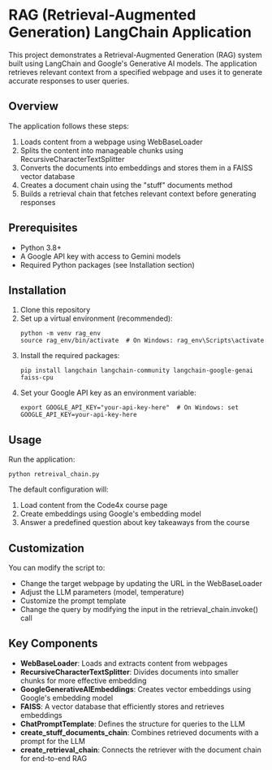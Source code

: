 # RAG (Retrieval-Augmented Generation) LangChain Application

This project demonstrates a Retrieval-Augmented Generation (RAG) system built using LangChain and Google's Generative AI models. The application retrieves relevant context from a specified webpage and uses it to generate accurate responses to user queries.

## Overview

The application follows these steps:

1. Loads content from a webpage using WebBaseLoader
2. Splits the content into manageable chunks using RecursiveCharacterTextSplitter
3. Converts the documents into embeddings and stores them in a FAISS vector database
4. Creates a document chain using the "stuff" documents method
5. Builds a retrieval chain that fetches relevant context before generating responses

## Prerequisites

- Python 3.8+
- A Google API key with access to Gemini models
- Required Python packages (see Installation section)

## Installation

1. Clone this repository
2. Set up a virtual environment (recommended):
   ```
   python -m venv rag_env
   source rag_env/bin/activate  # On Windows: rag_env\Scripts\activate
   ```
3. Install the required packages:
   ```
   pip install langchain langchain-community langchain-google-genai faiss-cpu
   ```
4. Set your Google API key as an environment variable:
   ```
   export GOOGLE_API_KEY="your-api-key-here"  # On Windows: set GOOGLE_API_KEY=your-api-key-here
   ```

## Usage

Run the application:

```
python retreival_chain.py
```

The default configuration will:

1. Load content from the Code4x course page
2. Create embeddings using Google's embedding model
3. Answer a predefined question about key takeaways from the course

## Customization

You can modify the script to:

- Change the target webpage by updating the URL in the WebBaseLoader
- Adjust the LLM parameters (model, temperature)
- Customize the prompt template
- Change the query by modifying the input in the retrieval_chain.invoke() call

## Key Components

- **WebBaseLoader**: Loads and extracts content from webpages
- **RecursiveCharacterTextSplitter**: Divides documents into smaller chunks for more effective embedding
- **GoogleGenerativeAIEmbeddings**: Creates vector embeddings using Google's embedding model
- **FAISS**: A vector database that efficiently stores and retrieves embeddings
- **ChatPromptTemplate**: Defines the structure for queries to the LLM
- **create_stuff_documents_chain**: Combines retrieved documents with a prompt for the LLM
- **create_retrieval_chain**: Connects the retriever with the document chain for end-to-end RAG

